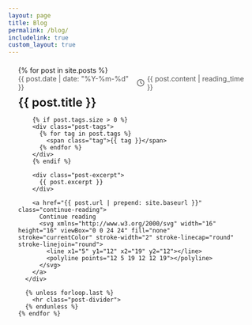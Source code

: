```yaml
---
layout: page
title: Blog
permalink: /blog/
includelink: true
custom_layout: true
---
```


<div class="blog-container">
  <div class="blog-posts">
    {% for post in site.posts %}
      <div class="blog-post">
        <div class="post-meta">
          <span class="post-date">{{ post.date | date: "%Y-%m-%d" }}</span>
          <span class="post-reading-time">
            <svg xmlns="http://www.w3.org/2000/svg" width="16" height="16" viewBox="0 0 24 24" fill="none" stroke="currentColor" stroke-width="2" stroke-linecap="round" stroke-linejoin="round">
              <circle cx="12" cy="12" r="10"></circle>
              <polyline points="12 6 12 12 16 14"></polyline>
            </svg>
            {{ post.content | reading_time }}
          </span>
        </div>
        <h2 class="post-title"><a href="{{ post.url | prepend: site.baseurl }}">{{ post.title }}</a></h2>
        
        {% if post.tags.size > 0 %}
        <div class="post-tags">
          {% for tag in post.tags %}
            <span class="tag">{{ tag }}</span>
          {% endfor %}
        </div>
        {% endif %}
        
        <div class="post-excerpt">
          {{ post.excerpt }}
        </div>
        
        <a href="{{ post.url | prepend: site.baseurl }}" class="continue-reading">
          Continue reading
          <svg xmlns="http://www.w3.org/2000/svg" width="16" height="16" viewBox="0 0 24 24" fill="none" stroke="currentColor" stroke-width="2" stroke-linecap="round" stroke-linejoin="round">
            <line x1="5" y1="12" x2="19" y2="12"></line>
            <polyline points="12 5 19 12 12 19"></polyline>
          </svg>
        </a>
      </div>
      
      {% unless forloop.last %}
        <hr class="post-divider">
      {% endunless %}
    {% endfor %}
  </div>
</div>

<style>
  .blog-container {
    max-width: 800px;
    margin: 0 auto;
    padding: 0 20px;
  }
  
  .blog-posts {
    margin-top: 20px;
  }
  
  .blog-post {
    margin-bottom: 30px;
  }
  
  .post-meta {
    display: flex;
    align-items: center;
    gap: 10px;
    margin-bottom: 8px;
  }
  
  .post-date {
    font-size: 14px;
    color: #555;
  }
  
  .post-reading-time {
    display: flex;
    align-items: center;
    gap: 5px;
    font-size: 14px;
    color: #555;
  }
  
  .post-reading-time svg {
    flex-shrink: 0;
  }
  
  .post-title {
    font-size: 24px;
    font-weight: 600;
    margin: 0 0 10px 0;
  }
  
  .post-title a {
    color: #111;
    text-decoration: none;
  }
  
  .post-title a:hover {
    color: #555555;
  }
  
  .post-tags {
    display: flex;
    flex-wrap: wrap;
    gap: 8px;
    margin-bottom: 12px;
  }
  
  .post-excerpt {
    font-size: 14px;
    line-height: 1.6;
    color: #444;
    margin-bottom: 12px;
  }
  
  .continue-reading {
    display: inline-flex;
    align-items: center;
    gap: 5px;
    color: #555555;
    font-size: 14px;
    font-weight: 500;
    text-decoration: none;
  }
  
  .continue-reading:hover {
    color: #333333;
    text-decoration: underline;
  }
  
  .continue-reading svg {
    transition: transform 0.2s ease;
  }
  
  .continue-reading:hover svg {
    transform: translateX(3px);
  }
  
  .post-divider {
    border: none;
    border-top: 1px solid #e5e5e5;
    margin: 30px 0;
  }
  
  @media (max-width: 768px) {
    .blog-container {
      padding: 0 15px;
    }
    
    .post-title {
      font-size: 22px;
    }
  }
</style>